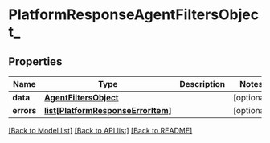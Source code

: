 # PlatformResponseAgentFiltersObject_

## Properties
Name | Type | Description | Notes
------------ | ------------- | ------------- | -------------
**data** | [**AgentFiltersObject**](AgentFiltersObject.md) |  | [optional] 
**errors** | [**list[PlatformResponseErrorItem]**](PlatformResponseErrorItem.md) |  | [optional] 

[[Back to Model list]](../README.md#documentation-for-models) [[Back to API list]](../README.md#documentation-for-api-endpoints) [[Back to README]](../README.md)

